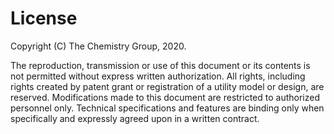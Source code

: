 # License

Copyright (C) The Chemistry Group, 2020.

The reproduction, transmission or use of this document or its contents is not permitted without express written authorization. All rights, including rights created by patent grant or registration of a utility model or design, are reserved. Modifications made to this document are restricted to authorized personnel only. Technical specifications and features are binding only when specifically and expressly agreed upon in a written contract.